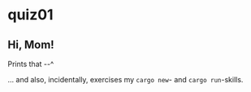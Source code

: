 # quiz01

## Hi, Mom!

Prints that --^

... and also, incidentally, exercises my `cargo new`- and `cargo run`-skills.
